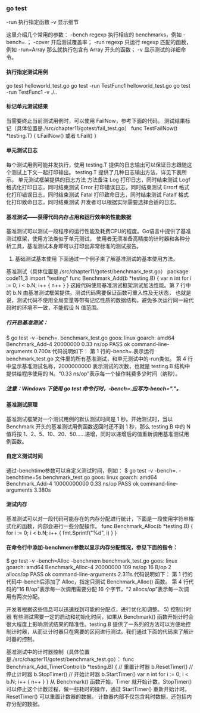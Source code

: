 ### go test
-run 执行指定函数
-v 显示细节

这里介绍几个常用的参数：
-bench regexp 执行相应的 benchmarks，例如 -bench=.；
-cover 开启测试覆盖率；
-run regexp 只运行 regexp 匹配的函数，例如 -run=Array 那么就执行包含有 Array 开头的函数；
-v 显示测试的详细命令。


#### 执行指定测试用例
go test helloworld_test.go
go test -run TestFunc1 helloworld_test.go
go test -run TestFunc1 -v ./..

#### 标记单元测试结果
当需要终止当前测试用例时，可以使用 FailNow，参考下面的代码。
测试结果标记（具体位置是./src/chapter11/gotest/fail_test.go）
func TestFailNow(t *testing.T) {
    t.FailNow()
    或者
    t.Fail()
}

#### 单元测试日志
每个测试用例可能并发执行，使用 testing.T 提供的日志输出可以保证日志跟随这个测试上下文一起打印输出。
testing.T 提供了几种日志输出方法，详见下表所示。
单元测试框架提供的日志方法
方法备注
Log	打印日志，同时结束测试
Logf	格式化打印日志，同时结束测试
Error	打印错误日志，同时结束测试
Errorf	格式化打印错误日志，同时结束测试
Fatal	打印致命日志，同时结束测试
Fatalf	格式化打印致命日志，同时结束测试
开发者可以根据实际需要选择合适的日志。


#### 基准测试——获得代码内存占用和运行效率的性能数据
基准测试可以测试一段程序的运行性能及耗费CPU的程度。Go语言中提供了基准测试框架，使用方法类似于单元测试，
使用者无须准备高精度的计时器和各种分析工具，基准测试本身即可以打印出非常标准的测试报告。
1) 基础测试基本使用
下面通过一个例子来了解基准测试的基本使用方法。

基准测试（具体位置是./src/chapter11/gotest/benchmark_test.go）
package code11_3
import "testing"
func Benchmark_Add(b *testing.B) {
    var n int
    for i := 0; i < b.N; i++ {
        n++
    }
}
这段代码使用基准测试框架测试加法性能。第 7 行中的 b.N 由基准测试框架提供。测试代码需要保证函数可重入性及无状态，
也就是说，测试代码不使用全局变量等带有记忆性质的数据结构。避免多次运行同一段代码时的环境不一致，不能假设 N 值范围。

##### 行开启基准测试：
$ go test -v -bench=. benchmark_test.go
goos: linux
goarch: amd64
Benchmark_Add-4           20000000         0.33 ns/op
PASS
ok          command-line-arguments        0.700s
代码说明如下：
第 1 行的-bench=.表示运行 benchmark_test.go 文件里的所有基准测试，和单元测试中的-run类似。
第 4 行中显示基准测试名称，2000000000 表示测试的次数，也就是 testing.B 结构中提供给程序使用的 N。“0.33 ns/op”表示每一个操作耗费多少时间（纳秒）。
##### 注意：Windows 下使用 go test 命令行时，-bench=.应写为-bench="."。

#### 基准测试原理
基准测试框架对一个测试用例的默认测试时间是 1 秒。开始测试时，当以 Benchmark 开头的基准测试用例函数返回时还不到 1 秒，那么 testing.B 中的 N 值将按 1、2、5、10、20、50……递增，同时以递增后的值重新调用基准测试用例函数。
#### 自定义测试时间
通过-benchtime参数可以自定义测试时间，例如：
$ go test -v -bench=. -benchtime=5s benchmark_test.go
goos: linux
goarch: amd64
Benchmark_Add-4           10000000000                 0.33 ns/op
PASS
ok          command-line-arguments        3.380s
#### 测试内存
基准测试可以对一段代码可能存在的内存分配进行统计，下面是一段使用字符串格式化的函数，内部会进行一些分配操作。
func Benchmark_Alloc(b *testing.B) {
    for i := 0; i < b.N; i++ {
        fmt.Sprintf("%d", i)
    }
}

#### 在命令行中添加-benchmem参数以显示内存分配情况，参见下面的指令：
$ go test -v -bench=Alloc -benchmem benchmark_test.go
goos: linux
goarch: amd64
Benchmark_Alloc-4 20000000 109 ns/op 16 B/op 2 allocs/op
PASS
ok          command-line-arguments        2.311s
代码说明如下：
第 1 行的代码中-bench后添加了 Alloc，指定只测试 Benchmark_Alloc() 函数。
第 4 行代码的“16 B/op”表示每一次调用需要分配 16 个字节，“2 allocs/op”表示每一次调用有两次分配。

开发者根据这些信息可以迅速找到可能的分配点，进行优化和调整。
5) 控制计时器
有些测试需要一定的启动和初始化时间，如果从 Benchmark() 函数开始计时会很大程度上影响测试结果的精准性。testing.B 提供了一系列的方法可以方便地控制计时器，从而让计时器只在需要的区间进行测试。我们通过下面的代码来了解计时器的控制。

基准测试中的计时器控制（具体位置是./src/chapter11/gotest/benchmark_test.go）：
func Benchmark_Add_TimerControl(b *testing.B) {
    // 重置计时器
    b.ResetTimer()
    // 停止计时器
    b.StopTimer()
    // 开始计时器
    b.StartTimer()
    var n int
    for i := 0; i < b.N; i++ {
        n++
    }
}
从 Benchmark() 函数开始，Timer 就开始计数。StopTimer() 可以停止这个计数过程，做一些耗时的操作，通过 StartTimer() 重新开始计时。ResetTimer() 可以重置计数器的数据。
计数器内部不仅包含耗时数据，还包括内存分配的数据。
